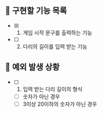 ## 📌 구현할 기능 목록

- [x] 1. 게임 시작 문구를 출력하는 기능

- [ ] 2. 다리의 길이를 입력 받는 기능

## 🎯 예외 발생 상황

- [ ] 1. 입력 받는 다리 길이의 형식
  - [ ] 숫자가 아닌 경우
  - [ ] 3이상 20이하의 숫자가 아닌 경우